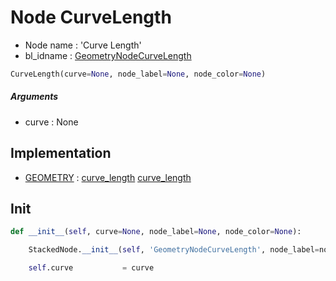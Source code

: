 # Node CurveLength

- Node name : 'Curve Length'
- bl_idname : [GeometryNodeCurveLength](https://docs.blender.org/api/current/bpy.types.GeometryNodeCurveLength.html)


``` python
CurveLength(curve=None, node_label=None, node_color=None)
```
##### Arguments

- curve : None

## Implementation

- [GEOMETRY](/docs/GeoNodes/GEOMETRY.md) : [curve_length](/docs/GeoNodes/socket_GEOMETRY.md#curve_length) [curve_length](/docs/GeoNodes/socket_GEOMETRY.md#curve_length)

## Init

``` python
def __init__(self, curve=None, node_label=None, node_color=None):

    StackedNode.__init__(self, 'GeometryNodeCurveLength', node_label=node_label, node_color=node_color)

    self.curve           = curve
```
